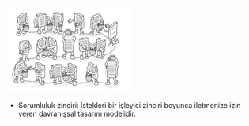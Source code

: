 <img src="https://github.com/ElifRana/DesignPatterns/blob/master/src/main/java/com/example/designpatterns/behavioral/chainOfResponsibility/ChainOfResponsibility.png" width="50%" height="50%"/>

* Sorumluluk zinciri: İstekleri bir işleyici zinciri boyunca iletmenize izin veren davranışsal tasarım modelidir.
